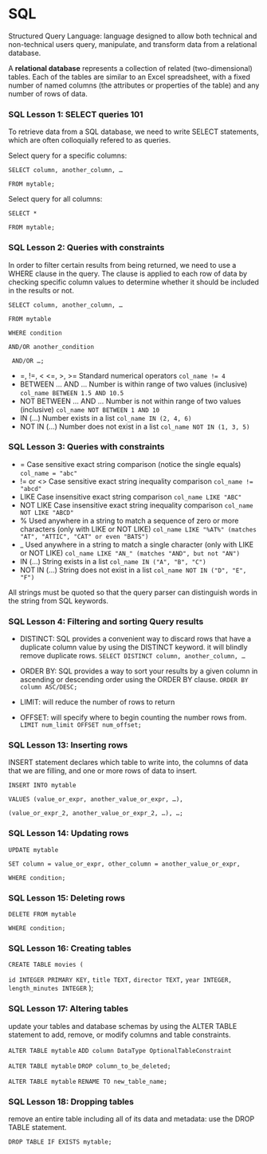 # SQL

Structured Query Language: language designed to allow both technical and non-technical users query, manipulate, and transform data from a relational database.

A **relational database** represents a collection of related (two-dimensional) tables. Each of the tables are similar to an Excel spreadsheet, with a fixed number of named columns (the attributes or properties of the table) and any number of rows of data.

### SQL Lesson 1: SELECT queries 101

To retrieve data from a SQL database, we need to write SELECT statements, which are often colloquially refered to as queries.

Select query for a specific columns:

`SELECT column, another_column, …`

`FROM mytable;`

Select query for all columns:

`SELECT *` 

`FROM mytable;`

### SQL Lesson 2: Queries with constraints

In order to filter certain results from being returned, we need to use a WHERE clause in the query. The clause is applied to each row of data by checking specific column values to determine whether it should be included in the results or not.

`SELECT column, another_column, …`

`FROM mytable`

`WHERE condition`

   `AND/OR another_condition`

   ` AND/OR …;`


- =, !=, < <=, >, >=	Standard numerical operators `col_name != 4`
- BETWEEN … AND …	Number is within range of two values (inclusive)	`col_name BETWEEN 1.5 AND 10.5`
- NOT BETWEEN … AND …	Number is not within range of two values (inclusive)	`col_name NOT BETWEEN 1 AND 10`
- IN (…)	Number exists in a list	`col_name IN (2, 4, 6)`
- NOT IN (…)	Number does not exist in a list	`col_name NOT IN (1, 3, 5)`

### SQL Lesson 3: Queries with constraints

- =	Case sensitive exact string comparison (notice the single equals)	`col_name = "abc"`
- != or <>	Case sensitive exact string inequality comparison	`col_name != "abcd"`
- LIKE	Case insensitive exact string comparison	`col_name LIKE "ABC"`
- NOT LIKE	Case insensitive exact string inequality comparison	`col_name NOT LIKE "ABCD"`
- %	Used anywhere in a string to match a sequence of zero or more characters (only with LIKE or NOT LIKE)	`col_name LIKE "%AT%"
(matches "AT", "ATTIC", "CAT" or even "BATS")`
- _	Used anywhere in a string to match a single character (only with LIKE or NOT LIKE) `col_name LIKE "AN_" (matches "AND", but not "AN")`
- IN (…)	String exists in a list	`col_name IN ("A", "B", "C")`
- NOT IN (…)	String does not exist in a list	`col_name NOT IN ("D", "E", "F")`

All strings must be quoted so that the query parser can distinguish words in the string from SQL keywords.

### SQL Lesson 4: Filtering and sorting Query results

- DISTINCT: SQL provides a convenient way to discard rows that have a duplicate column value by using the DISTINCT keyword. it will blindly remove duplicate rows. `SELECT DISTINCT column, another_column, …`

- ORDER BY: SQL provides a way to sort your results by a given column in ascending or descending order using the ORDER BY clause. `ORDER BY column ASC/DESC;`

- LIMIT: will reduce the number of rows to return

- OFFSET: will specify where to begin counting the number rows from. `LIMIT num_limit OFFSET num_offset;`

### SQL Lesson 13: Inserting rows

INSERT statement declares which table to write into, the columns of data that we are filling, and one or more rows of data to insert.

`INSERT INTO mytable`

`VALUES (value_or_expr, another_value_or_expr, …),`

   `(value_or_expr_2, another_value_or_expr_2, …), …;`

 ###  SQL Lesson 14: Updating rows

 `UPDATE mytable`

`SET column = value_or_expr, other_column = another_value_or_expr, `
    
`WHERE condition;`

### SQL Lesson 15: Deleting rows

`DELETE FROM mytable`

`WHERE condition;`

### SQL Lesson 16: Creating tables


`CREATE TABLE movies (`

 `id INTEGER PRIMARY KEY,`
 `title TEXT,`
 `director TEXT,`
 `year INTEGER, `
 `length_minutes INTEGER`
);

### SQL Lesson 17: Altering tables

update your tables and database schemas by using the ALTER TABLE statement to add, remove, or modify columns and table constraints.

`ALTER TABLE mytable`
`ADD column DataType OptionalTableConstraint `

`ALTER TABLE mytable`
`DROP column_to_be_deleted;`

`ALTER TABLE mytable`
`RENAME TO new_table_name;`

### SQL Lesson 18: Dropping tables

remove an entire table including all of its data and metadata: use the DROP TABLE statement.

`DROP TABLE IF EXISTS mytable;`